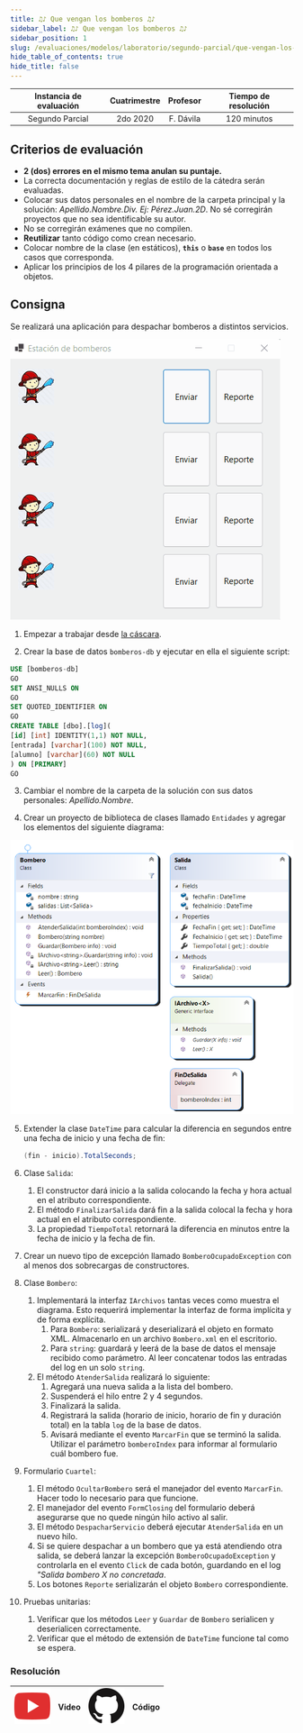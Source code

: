 ```yaml
---
title: ♫♪ Que vengan los bomberos ♫♪
sidebar_label: ♫♪ Que vengan los bomberos ♫♪
sidebar_position: 1
slug: /evaluaciones/modelos/laboratorio/segundo-parcial/que-vengan-los-bomberos
hide_table_of_contents: true
hide_title: false
---
```


| Instancia de evaluación | Cuatrimestre | Profesor  | Tiempo de resolución |
| :---------------------: | :----------: | :-------: | :------------------: |
|     Segundo Parcial     |   2do 2020   | F. Dávila |     120 minutos      |

## Criterios de evaluación
* **2 (dos) errores en el mismo tema anulan su puntaje.**
* La correcta documentación y reglas de estilo de la cátedra serán evaluadas.
* Colocar sus datos personales en el nombre de la carpeta principal y la solución: *Apellido.Nombre.Div. Ej: Pérez.Juan.2D*. No sé corregirán proyectos que no sea identificable su autor.
* No se corregirán exámenes que no compilen.
* **Reutilizar** tanto código como crean necesario.
* Colocar nombre de la clase (en estáticos), **`this`** o **`base`** en todos los casos que corresponda.
* Aplicar los principios de los 4 pilares de la programación orientada a objetos.

## Consigna
Se realizará una aplicación para despachar bomberos a distintos servicios.

![Resultado esperado](/evaluaciones/modelos/laboratorio/animacion-bomberos.gif)

1. Empezar a trabajar desde [la cáscara](https://drive.google.com/file/d/1ZXCWNH5pLfqooE7v221BRlKCHPfA80vf/view?usp=sharing).

2. Crear la base de datos `bomberos-db` y ejecutar en ella el siguiente script:

```sql
USE [bomberos-db]
GO
SET ANSI_NULLS ON
GO
SET QUOTED_IDENTIFIER ON
GO
CREATE TABLE [dbo].[log](
[id] [int] IDENTITY(1,1) NOT NULL,
[entrada] [varchar](100) NOT NULL,
[alumno] [varchar](60) NOT NULL
) ON [PRIMARY]
GO
```

3. Cambiar el nombre de la carpeta de la solución con sus datos personales: *Apellido.Nombre*.

4. Crear un proyecto de biblioteca de clases llamado `Entidades` y agregar los elementos del siguiente diagrama:

![Diagrama de clases](/evaluaciones/modelos/laboratorio/bomberos-diagram.png)

5. Extender la clase `DateTime` para calcular la diferencia en segundos entre una fecha de inicio y una fecha de fin: 

    ```csharp
    (fin - inicio).TotalSeconds;
    ```

6. Clase `Salida`:
   1. El constructor dará inicio a la salida colocando la fecha y hora actual en el atributo correspondiente.
   2. El método `FinalizarSalida` dará fin a la salida colocal la fecha y hora actual en el atributo correspondiente. 
   3. La propiedad `TiempoTotal` retornará la diferencia en minutos entre la fecha de inicio y la fecha de fin. 

7. Crear un nuevo tipo de excepción llamado `BomberoOcupadoException` con al menos dos sobrecargas de constructores.

8. Clase `Bombero`:
   1. Implementará la interfaz `IArchivos` tantas veces como muestra el diagrama. Esto requerirá implementar la interfaz de forma implícita y de forma explícita.
      1. Para `Bombero`: serializará y deserializará el objeto en formato XML. Almacenarlo en un archivo `Bombero.xml` en el escritorio.
      2. Para `string`: guardará y leerá de la base de datos el mensaje recibido como parámetro. Al leer concatenar todos las entradas del log en un solo `string`.
   2. El método `AtenderSalida` realizará lo siguiente:
      1. Agregará una nueva salida a la lista del bombero.
      2. Suspenderá el hilo entre 2 y 4 segundos. 
      3. Finalizará la salida.
      4. Registrará la salida (horario de inicio, horario de fin y duración total) en la tabla `log` de la base de datos.
      5. Avisará mediante el evento `MarcarFin` que se terminó la salida. Utilizar el parámetro `bomberoIndex` para informar al formulario cuál bombero fue. 

9. Formulario `Cuartel`:
   1. El método `OcultarBombero` será el manejador del evento `MarcarFin`. Hacer todo lo necesario para que funcione. 
   2. El manejador del evento `FormClosing` del formulario deberá asegurarse que no quede ningún hilo activo al salir. 
   3. El método `DespacharServicio` deberá ejecutar `AtenderSalida` en un nuevo hilo. 
   4. Si se quiere despachar a un bombero que ya está atendiendo otra salida, se deberá lanzar la excepción `BomberoOcupadoException` y controlarla en el evento `Click` de cada botón, guardando en el log *"Salida bombero X no concretada*.
   5. Los botones `Reporte` serializarán el objeto `Bombero` correspondiente. 

10. Pruebas unitarias:
    1. Verificar que los métodos `Leer` y `Guardar` de `Bombero` serialicen y deserialicen correctamente.
    2. Verificar que el método de extensión de `DateTime` funcione tal como se espera.

### Resolución
| ![img](/base/youtube.svg) | Video | ![img](/base/github.svg) | Código |
| :-----------------------: | :---: | :----------------------: | :----: |